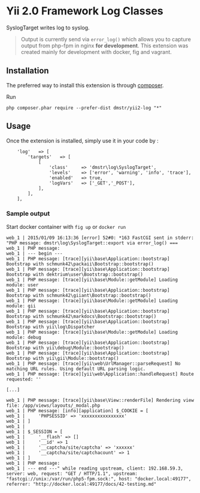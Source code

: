 Yii 2.0 Framework Log Classes
=============================

SyslogTarget writes log to syslog.

> Output is currently send via `error_log()` which allows you to capture output from php-fpm in nginx **for development**.
This extension was created mainly for development with docker, fig and vagrant.


Installation
------------

The preferred way to install this extension is through [composer](http://getcomposer.org/download/).

Run

```
php composer.phar require --prefer-dist dmstr/yii2-log "*"
```


Usage
-----

Once the extension is installed, simply use it in your code by  :

        'log'	=> [
            'targets'	=> [
                [
                    'class'		=> 'dmstr\log\SyslogTarget',
                    'levels'	=> ['error', 'warning', 'info', 'trace'],
                    'enabled'	=> true,
                    'logVars'	=> ['_GET','_POST'],
                ],
            ],
        ],

### Sample output

Start docker container with `fig up` or `docker run`

```
web_1 | 2015/01/09 16:13:36 [error] 52#0: *163 FastCGI sent in stderr: "PHP message: dmstr\log\SyslogTarget::export via error_log() ===
web_1 | PHP message: 
web_1 | --- begin ---
web_1 | PHP message: [trace][yii\base\Application::bootstrap] Bootstrap with schmunk42\packaii\Bootstrap::bootstrap()
web_1 | PHP message: [trace][yii\base\Application::bootstrap] Bootstrap with dektrium\user\Bootstrap::bootstrap()
web_1 | PHP message: [trace][yii\base\Module::getModule] Loading module: user
web_1 | PHP message: [trace][yii\base\Application::bootstrap] Bootstrap with schmunk42\giiant\Bootstrap::bootstrap()
web_1 | PHP message: [trace][yii\base\Module::getModule] Loading module: gii
web_1 | PHP message: [trace][yii\base\Application::bootstrap] Bootstrap with schmunk42\markdocs\Bootstrap::bootstrap()
web_1 | PHP message: [trace][yii\base\Application::bootstrap] Bootstrap with yii\log\Dispatcher
web_1 | PHP message: [trace][yii\base\Module::getModule] Loading module: debug
web_1 | PHP message: [trace][yii\base\Application::bootstrap] Bootstrap with yii\debug\Module::bootstrap()
web_1 | PHP message: [trace][yii\base\Application::bootstrap] Bootstrap with yii\gii\Module::bootstrap()
web_1 | PHP message: [trace][yii\web\UrlManager::parseRequest] No matching URL rules. Using default URL parsing logic.
web_1 | PHP message: [trace][yii\web\Application::handleRequest] Route requested: ''

[...]

web_1 | PHP message: [trace][yii\base\View::renderFile] Rendering view file: /app/views/layouts/_modal.php
web_1 | PHP message: [info][application] $_COOKIE = [
web_1 |     'PHPSESSID' => 'xxxxxxxxxxxxxxxx'
web_1 | ]
web_1 | 
web_1 | $_SESSION = [
web_1 |     '__flash' => []
web_1 |     '__id' => 1
web_1 |     '__captcha/site/captcha' => 'xxxxxx'
web_1 |     '__captcha/site/captchacount' => 1
web_1 | ]
web_1 | PHP message: 
web_1 | --- end ---" while reading upstream, client: 192.168.59.3, server: web, request: "GET / HTTP/1.1", upstream: "fastcgi://unix:/var/run/php5-fpm.sock:", host: "docker.local:49177", referrer: "http://docker.local:49177/docs/42-testing.md"
```
